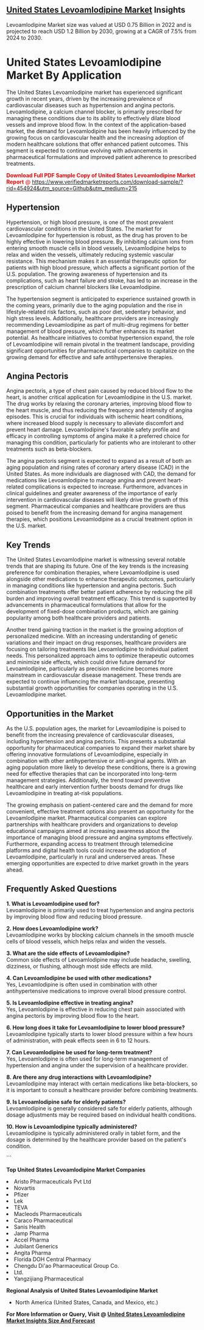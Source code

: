<h2><a href="https://www.verifiedmarketreports.com/download-sample/?rid=454924&amp;utm_source=Github&amp;utm_medium=215" target="_blank">United States Levoamlodipine Market</a> Insights</h2><p>Levoamlodipine Market size was valued at USD 0.75 Billion in 2022 and is projected to reach USD 1.2 Billion by 2030, growing at a CAGR of 7.5% from 2024 to 2030.</p><p> <h1>United States Levoamlodipine Market By Application</h1> <p>The United States Levoamlodipine market has experienced significant growth in recent years, driven by the increasing prevalence of cardiovascular diseases such as hypertension and angina pectoris. Levoamlodipine, a calcium channel blocker, is primarily prescribed for managing these conditions due to its ability to effectively dilate blood vessels and improve blood flow. In the context of the application-based market, the demand for Levoamlodipine has been heavily influenced by the growing focus on cardiovascular health and the increasing adoption of modern healthcare solutions that offer enhanced patient outcomes. This segment is expected to continue evolving with advancements in pharmaceutical formulations and improved patient adherence to prescribed treatments. <p><span class=""><span style="color: #ff0000;"><strong>Download Full PDF Sample Copy of United States Levoamlodipine Market Report</strong> @ </span><a href="https://www.verifiedmarketreports.com/download-sample/?rid=454924&amp;utm_source=Github&amp;utm_medium=215" target="_blank">https://www.verifiedmarketreports.com/download-sample/?rid=454924&amp;utm_source=Github&amp;utm_medium=215</a></span></p> <h2>Hypertension</h2> <p>Hypertension, or high blood pressure, is one of the most prevalent cardiovascular conditions in the United States. The market for Levoamlodipine for hypertension is robust, as the drug has proven to be highly effective in lowering blood pressure. By inhibiting calcium ions from entering smooth muscle cells in blood vessels, Levoamlodipine helps to relax and widen the vessels, ultimately reducing systemic vascular resistance. This mechanism makes it an essential therapeutic option for patients with high blood pressure, which affects a significant portion of the U.S. population. The growing awareness of hypertension and its complications, such as heart failure and stroke, has led to an increase in the prescription of calcium channel blockers like Levoamlodipine. <p>The hypertension segment is anticipated to experience sustained growth in the coming years, primarily due to the aging population and the rise in lifestyle-related risk factors, such as poor diet, sedentary behavior, and high stress levels. Additionally, healthcare providers are increasingly recommending Levoamlodipine as part of multi-drug regimens for better management of blood pressure, which further enhances its market potential. As healthcare initiatives to combat hypertension expand, the role of Levoamlodipine will remain pivotal in the treatment landscape, providing significant opportunities for pharmaceutical companies to capitalize on the growing demand for effective and safe antihypertensive therapies.</p> <h2>Angina Pectoris</h2> <p>Angina pectoris, a type of chest pain caused by reduced blood flow to the heart, is another critical application for Levoamlodipine in the U.S. market. The drug works by relaxing the coronary arteries, improving blood flow to the heart muscle, and thus reducing the frequency and intensity of angina episodes. This is crucial for individuals with ischemic heart conditions, where increased blood supply is necessary to alleviate discomfort and prevent heart damage. Levoamlodipine's favorable safety profile and efficacy in controlling symptoms of angina make it a preferred choice for managing this condition, particularly for patients who are intolerant to other treatments such as beta-blockers. <p>The angina pectoris segment is expected to expand as a result of both an aging population and rising rates of coronary artery disease (CAD) in the United States. As more individuals are diagnosed with CAD, the demand for medications like Levoamlodipine to manage angina and prevent heart-related complications is expected to increase. Furthermore, advances in clinical guidelines and greater awareness of the importance of early intervention in cardiovascular diseases will likely drive the growth of this segment. Pharmaceutical companies and healthcare providers are thus poised to benefit from the increasing demand for angina management therapies, which positions Levoamlodipine as a crucial treatment option in the U.S. market.</p> <h2>Key Trends</h2> <p>The United States Levoamlodipine market is witnessing several notable trends that are shaping its future. One of the key trends is the increasing preference for combination therapies, where Levoamlodipine is used alongside other medications to enhance therapeutic outcomes, particularly in managing conditions like hypertension and angina pectoris. Such combination treatments offer better patient adherence by reducing the pill burden and improving overall treatment efficacy. This trend is supported by advancements in pharmaceutical formulations that allow for the development of fixed-dose combination products, which are gaining popularity among both healthcare providers and patients.</p> <p>Another trend gaining traction in the market is the growing adoption of personalized medicine. With an increasing understanding of genetic variations and their impact on drug responses, healthcare providers are focusing on tailoring treatments like Levoamlodipine to individual patient needs. This personalized approach aims to optimize therapeutic outcomes and minimize side effects, which could drive future demand for Levoamlodipine, particularly as precision medicine becomes more mainstream in cardiovascular disease management. These trends are expected to continue influencing the market landscape, presenting substantial growth opportunities for companies operating in the U.S. Levoamlodipine market.</p> <h2>Opportunities in the Market</h2> <p>As the U.S. population ages, the market for Levoamlodipine is poised to benefit from the increasing prevalence of cardiovascular diseases, including hypertension and angina pectoris. This presents a substantial opportunity for pharmaceutical companies to expand their market share by offering innovative formulations of Levoamlodipine, especially in combination with other antihypertensive or anti-anginal agents. With an aging population more likely to develop these conditions, there is a growing need for effective therapies that can be incorporated into long-term management strategies. Additionally, the trend toward preventive healthcare and early intervention further boosts demand for drugs like Levoamlodipine in treating at-risk populations.</p> <p>The growing emphasis on patient-centered care and the demand for more convenient, effective treatment options also present an opportunity for the Levoamlodipine market. Pharmaceutical companies can explore partnerships with healthcare providers and organizations to develop educational campaigns aimed at increasing awareness about the importance of managing blood pressure and angina symptoms effectively. Furthermore, expanding access to treatment through telemedicine platforms and digital health tools could increase the adoption of Levoamlodipine, particularly in rural and underserved areas. These emerging opportunities are expected to drive market growth in the years ahead.</p> <h2>Frequently Asked Questions</h2> <p><strong>1. What is Levoamlodipine used for?</strong><br>Levoamlodipine is primarily used to treat hypertension and angina pectoris by improving blood flow and reducing blood pressure.</p> <p><strong>2. How does Levoamlodipine work?</strong><br>Levoamlodipine works by blocking calcium channels in the smooth muscle cells of blood vessels, which helps relax and widen the vessels.</p> <p><strong>3. What are the side effects of Levoamlodipine?</strong><br>Common side effects of Levoamlodipine may include headache, swelling, dizziness, or flushing, although most side effects are mild.</p> <p><strong>4. Can Levoamlodipine be used with other medications?</strong><br>Yes, Levoamlodipine is often used in combination with other antihypertensive medications to improve overall blood pressure control.</p> <p><strong>5. Is Levoamlodipine effective in treating angina?</strong><br>Yes, Levoamlodipine is effective in reducing chest pain associated with angina pectoris by improving blood flow to the heart.</p> <p><strong>6. How long does it take for Levoamlodipine to lower blood pressure?</strong><br>Levoamlodipine typically starts to lower blood pressure within a few hours of administration, with peak effects seen in 6 to 12 hours.</p> <p><strong>7. Can Levoamlodipine be used for long-term treatment?</strong><br>Yes, Levoamlodipine is often used for long-term management of hypertension and angina under the supervision of a healthcare provider.</p> <p><strong>8. Are there any drug interactions with Levoamlodipine?</strong><br>Levoamlodipine may interact with certain medications like beta-blockers, so it is important to consult a healthcare provider before combining treatments.</p> <p><strong>9. Is Levoamlodipine safe for elderly patients?</strong><br>Levoamlodipine is generally considered safe for elderly patients, although dosage adjustments may be required based on individual health conditions.</p> <p><strong>10. How is Levoamlodipine typically administered?</strong><br>Levoamlodipine is typically administered orally in tablet form, and the dosage is determined by the healthcare provider based on the patient's condition.</p> ```</p><p><strong>Top United States Levoamlodipine Market Companies</strong></p><div data-test-id=""><p><li>Aristo Pharmaceuticals Pvt Ltd</li><li> Novartis</li><li> Pfizer</li><li> Lek</li><li> TEVA</li><li> Macleods Pharmaceuticals</li><li> Caraco Pharmaceutical</li><li> Sanis Health</li><li> Jamp Pharma</li><li> Accel Pharma</li><li> Jubilant Generics</li><li> Angita Pharma</li><li> Florida DOH Central Pharmacy</li><li> Chengdu Di'ao Pharmaceutical Group Co.</li><li> Ltd.</li><li> Yangzijiang Pharmaceutical</li></p><div><strong>Regional Analysis of&nbsp;United States Levoamlodipine Market</strong></div><ul><li dir="ltr"><p dir="ltr">North America&nbsp;(United States, Canada, and Mexico, etc.)</p></li></ul><p><strong>For More Information or Query, Visit @&nbsp;</strong><strong><a href="https://www.verifiedmarketreports.com/product/levoamlodipine-market/?utm_source=Github&amp;utm_medium=215" target="_blank">United States Levoamlodipine Market Insights Size And Forecast</a></strong></p></div>
